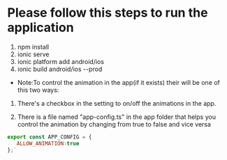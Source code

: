 # Please follow this steps to run the application 

1. npm install 
2. ionic serve
3. ionic platform add android/ios
4. ionic build android/ios --prod

- Note:To control the animation in the app(if it exists) their will be one of this two ways:

1. There's a checkbox in the setting to on/off the animations in the app.

2. There is a file named "app-config.ts" in the app folder that helps you control the animation by changing  from true to false and vice versa

```javascript
export const APP_CONFIG = {
   ALLOW_ANIMATION:true
};`
```